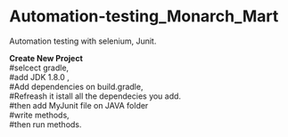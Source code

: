 # Automation-testing_Monarch_Mart
Automation testing with selenium, Junit.

**Create New Project** \
#selcect gradle,  \
#add JDK 1.8.0 ,\
#Add dependencies on build.gradle,\
#Refreash it istall all the dependecies you add.\
#then add MyJunit file on JAVA folder\
#write methods,\
#then run methods.

